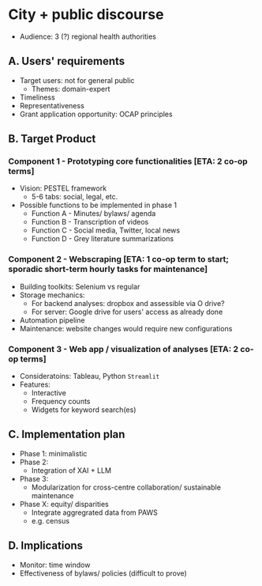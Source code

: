 
# City + public discourse

- Audience: 3 (?) regional health authorities 

## A. Users' requirements

- Target users: not for general public
  - Themes: domain-expert
- Timeliness
- Representativeness
- Grant application opportunity: OCAP principles
  
## B. Target Product

### Component 1 - Prototyping core functionalities [ETA: 2 co-op terms]

- Vision: PESTEL framework
  - 5-6 tabs: social, legal, etc.
- Possible functions to be implemented in phase 1
  - Function A - Minutes/ bylaws/ agenda
  - Function B - Transcription of videos
  - Function C - Social media, Twitter, local news
  - Function D - Grey literature summarizations

### Component 2 - Webscraping  [ETA: 1 co-op term to start; sporadic short-term hourly tasks for maintenance]
  - Building toolkits: Selenium vs regular
  - Storage mechanics:
    - For backend analyses: dropbox and assessible via O drive?
    - For server: Google drive for users' access as already done    
  - Automation pipeline
  - Maintenance: website changes would require new configurations

### Component 3 - Web app / visualization of analyses  [ETA: 2 co-op terms]
  - Consideratoins: Tableau, Python ```Streamlit```
  - Features:
    - Interactive
    - Frequency counts
    - Widgets for keyword search(es)
    
  
## C. Implementation plan  

- Phase 1: minimalistic
- Phase 2:
  - Integration of XAI + LLM 
- Phase 3:
  - Modularization for cross-centre collaboration/ sustainable maintenance 
- Phase X: equity/ disparities
  - Integrate aggregrated data from PAWS
  - e.g. census   


## D. Implications

- Monitor: time window
- Effectiveness of bylaws/ policies (difficult to prove)



